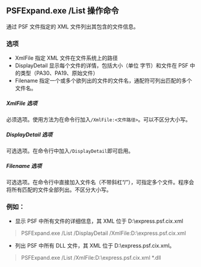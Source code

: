 ## PSFExpand.exe /List 操作命令
通过 PSF 文件指定的 XML 文件列出其包含的文件信息。
### 选项
- XmlFile 指定 XML 文件在文件系统上的路径
- DisplayDetail 显示每个文件的详情，包括大小（单位 字节）和文件在 PSF 中的类型（PA30、PA19、原始文件）
- Filename 指定一个或多个欲列出的文件的文件名，通配符可列出匹配的多个文件名。
##### XmlFile 选项
必须选项。使用方法为在命令行加入`/XmlFile:<文件路径>`。可以不区分大小写。
##### DisplayDetail 选项
可选选项。在命令行中加入`/DisplayDetail`即可启用。
##### Filename 选项
可选选项。在命令行中直接加入文件名（不带斜杠“/”），可指定多个文件。程序会将所有匹配的文件全部列出。不区分大小写。
### 例如：
- 显示 PSF 中所有文件的详细信息，其 XML 位于 D:\express.psf.cix.xml
>PSFExpand.exe /List /DisplayDetail /XmlFile:D:\express.psf.cix.xml

- 列出 PSF 中所有 DLL 文件，其 XML 位于 D:\express.psf.cix.xml。
>PSFExpand.exe /List /XmlFile:D:\express.psf.cix.xml \*.dll
